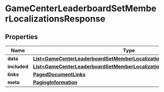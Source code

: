 

# GameCenterLeaderboardSetMemberLocalizationsResponse


## Properties

| Name | Type | Description | Notes |
|------------ | ------------- | ------------- | -------------|
|**data** | [**List&lt;GameCenterLeaderboardSetMemberLocalization&gt;**](GameCenterLeaderboardSetMemberLocalization.md) |  |  |
|**included** | [**List&lt;GameCenterLeaderboardSetMemberLocalizationsResponseIncludedInner&gt;**](GameCenterLeaderboardSetMemberLocalizationsResponseIncludedInner.md) |  |  [optional] |
|**links** | [**PagedDocumentLinks**](PagedDocumentLinks.md) |  |  |
|**meta** | [**PagingInformation**](PagingInformation.md) |  |  [optional] |



